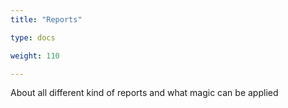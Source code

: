 ```yaml
---
title: "Reports"

type: docs

weight: 110

---
```


About all different kind of reports and what magic can be applied